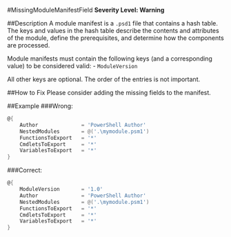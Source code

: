 #MissingModuleManifestField 
**Severity Level: Warning**

##Description
A module manifest is a ```.psd1``` file that contains a hash table. The keys and values in the hash table describe the contents and attributes of the module, define the
prerequisites, and determine how the components are processed. 

Module manifests must contain the following keys (and a corresponding value) to be considered valid:
    - ```ModuleVersion```

All other keys are optional. The order of the entries is not important.

##How to Fix
Please consider adding the missing fields to the manifest.

##Example
###Wrong:
``` PowerShell
@{
    Author              = 'PowerShell Author'
    NestedModules       = @('.\mymodule.psm1')
    FunctionsToExport   = '*'
    CmdletsToExport     = '*'
    VariablesToExport   = '*'
}
```

###Correct:
``` PowerShell
@{
    ModuleVersion       = '1.0'
    Author              = 'PowerShell Author'
    NestedModules       = @('.\mymodule.psm1')
    FunctionsToExport   = '*'
    CmdletsToExport     = '*'
    VariablesToExport   = '*'
}
```
